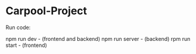 # Carpool-Project






Run code:

npm run dev - (frontend and backend)
npm run server - (backend)
rpm run start - (frontend)



